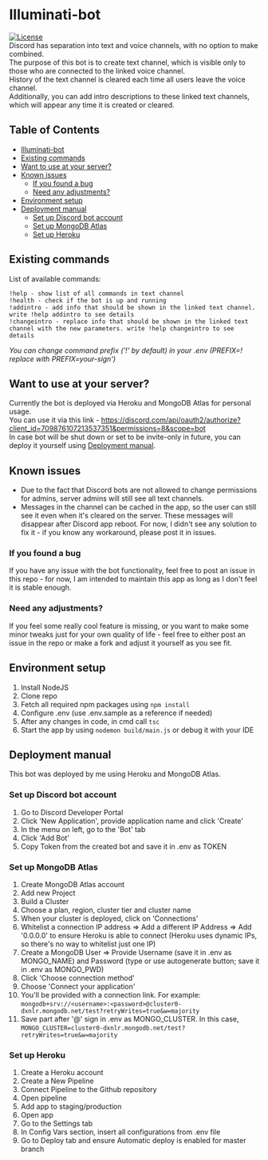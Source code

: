 # Illuminati-bot
[![License](http://img.shields.io/:license-mit-blue.svg)](http://doge.mit-license.org)  
Discord has separation into text and voice channels, with no option to make combined.  
The purpose of this bot is to create text channel, which is visible only to those who are connected to the linked voice channel.  
History of the text channel is cleared each time all users leave the voice channel.  
Additionally, you can add intro descriptions to these linked text channels, which will appear any time it is created or cleared.  

## Table of Contents
- [Illuminati-bot](#illuminati-bot)
- [Existing commands](#existing-commands)
- [Want to use at your server?](#want-to-use-at-your-server)
- [Known issues](#known-issues)
  * [If you found a bug](#if-you-found-a-bug)
  * [Need any adjustments?](#need-any-adjustments)
- [Environment setup](#environment-setup)
- [Deployment manual](#deployment-manual)
  * [Set up Discord bot account](#set-up-discord-bot-account)
  * [Set up MongoDB Atlas](#set-up-mongodb-atlas)
  * [Set up Heroku](#set-up-heroku)

## Existing commands
List of available commands:
```
!help - show list of all commands in text channel
!health - check if the bot is up and running
!addintro - add info that should be shown in the linked text channel. write !help addintro to see details
!changeintro - replace info that should be shown in the linked text channel with the new parameters. write !help changeintro to see details
```

*You can change command prefix ('!' by default) in your .env (PREFIX=! replace with PREFIX=your-sign')*

## Want to use at your server?
Currently the bot is deployed via Heroku and MongoDB Atlas for personal usage.  
You can use it via this link - https://discord.com/api/oauth2/authorize?client_id=709876107213537351&permissions=8&scope=bot  
In case bot will be shut down or set to be invite-only in future, you can deploy it yourself using [Deployment manual](#deployment-manual).

## Known issues
- Due to the fact that Discord bots are not allowed to change permissions for admins, server admins will still see all text channels.  
- Messages in the channel can be cached in the app, so the user can still see it even when it's cleared on the server. These messages will disappear after Discord app reboot. For now, I didn't see any solution to fix it - if you know any workaround, please post it in issues.

### If you found a bug
If you have any issue with the bot functionality, feel free to post an issue in this repo - for now, I am intended to maintain this app as long as I don't feel it is stable enough.

### Need any adjustments?
If you feel some really cool feature is missing, or you want to make some minor tweaks just for your own quality of life - feel free to either post an issue in the repo or make a fork and adjust it yourself as you see fit.

## Environment setup
1. Install NodeJS
2. Clone repo
3. Fetch all required npm packages using ```npm install```
4. Configure .env (use .env.sample as a reference if needed)
5. After any changes in code, in cmd call ```tsc```
6. Start the app by using ```nodemon build/main.js``` or debug it with your IDE

## Deployment manual
This bot was deployed by me using Heroku and MongoDB Atlas.

### Set up Discord bot account
1. Go to Discord Developer Portal
2. Click 'New Application', provide application name and click 'Create'
3. In the menu on left, go to the 'Bot' tab
4. Click 'Add Bot'
5. Copy Token from the created bot and save it in .env as TOKEN

### Set up MongoDB Atlas
1. Create MongoDB Atlas account
2. Add new Project
3. Build a Cluster
4. Choose a plan, region, cluster tier and cluster name
5. When your cluster is deployed, click on 'Connections'
6. Whitelist a connection IP address => Add a different IP Address => Add '0.0.0.0' to ensure Heroku is able to connect (Heroku uses dynamic IPs, so there's no way to whitelist just one IP)
7. Create a MongoDB User => Provide Username (save it in .env as MONGO_NAME) and Password (type or use autogenerate button; save it in .env as MONGO_PWD)
8. Click 'Choose connection method'
9. Choose 'Connect your application'
10. You'll be provided with a connection link. For example: ```mongodb+srv://<username>:<password>@cluster0-dxnlr.mongodb.net/test?retryWrites=true&w=majority```
11. Save part after '@' sign in .env as MONGO_CLUSTER. In this case, ```MONGO_CLUSTER=cluster0-dxnlr.mongodb.net/test?retryWrites=true&w=majority```

### Set up Heroku
1. Create a Heroku account
2. Create a New Pipeline
3. Connect Pipeline to the Github repository
4. Open pipeline
5. Add app to staging/production 
6. Open app
7. Go to the Settings tab
8. In Config Vars section, insert all configurations from .env file
9. Go to Deploy tab and ensure Automatic deploy is enabled for master branch
